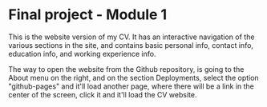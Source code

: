 # Final project - Module 1

This is the website version of my CV. It has an interactive navigation of the various sections in the site, and contains basic personal info, contact info, education info, and working experience info.

The way to open the website from the Github repository, is going to the About menu on the right, and on the section Deployments, select the option "github-pages" and it'll load another page, where there will be a link in the center of the screen, click it and it'll load the CV website.
